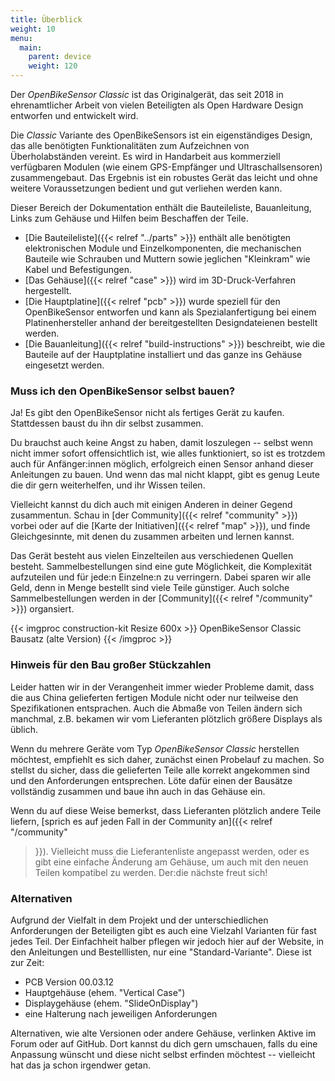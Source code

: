 ```yaml
---
title: Überblick
weight: 10
menu:
  main:
    parent: device
    weight: 120
---
```


Der *OpenBikeSensor Classic* ist das Originalgerät, das seit 2018 in
ehrenamtlicher Arbeit von vielen Beteiligten als Open Hardware Design entworfen
und entwickelt wird.

Die *Classic* Variante des OpenBikeSensors ist ein eigenständiges Design, das
alle benötigten Funktionalitäten zum Aufzeichnen von Überholabständen vereint.
Es wird in Handarbeit aus kommerziell verfügbaren Modulen (wie einem
GPS-Empfänger und Ultraschallsensoren) zusammengebaut. Das Ergebnis ist ein
robustes Gerät das leicht und ohne weitere Voraussetzungen bedient und gut
verliehen werden kann.

Dieser Bereich der Dokumentation enthält die Bauteileliste, Bauanleitung, Links
zum Gehäuse und Hilfen beim Beschaffen der Teile.

* [Die Bauteileliste]({{< relref "../parts" >}}) enthält alle benötigten elektronischen
  Module und Einzelkomponenten, die mechanischen Bauteile wie Schrauben
  und Muttern sowie jeglichen "Kleinkram" wie Kabel und Befestigungen.
* [Das Gehäuse]({{< relref "case" >}}) wird im 3D-Druck-Verfahren hergestellt.
* [Die Hauptplatine]({{< relref "pcb" >}}) wurde speziell für den
  OpenBikeSensor entworfen und kann als Spezialanfertigung bei einem
  Platinenhersteller anhand der bereitgestellten Designdateienen bestellt
  werden. 
* [Die Bauanleitung]({{< relref "build-instructions" >}}) beschreibt, wie die
  Bauteile auf der Hauptplatine installiert und das ganze ins Gehäuse
  eingesetzt werden.
 
### Muss ich den OpenBikeSensor selbst bauen?

Ja! Es gibt den OpenBikeSensor nicht als fertiges Gerät zu kaufen. Stattdessen
baust du ihn dir selbst zusammen.

Du brauchst auch keine Angst zu haben, damit loszulegen -- selbst wenn nicht
immer sofort offensichtlich ist, wie alles funktioniert, so ist es trotzdem
auch für Anfänger:innen möglich, erfolgreich einen Sensor anhand dieser
Anleitungen zu bauen. Und wenn das mal nicht klappt, gibt es genug Leute die
dir gern weiterhelfen, und ihr Wissen teilen. 

Vielleicht kannst du dich auch mit einigen Anderen in deiner Gegend
zusammentun. Schau in [der Community]({{< relref "community" >}}) vorbei oder
auf die [Karte der Initiativen]({{< relref "map" >}}), und finde
Gleichgesinnte, mit denen du zusammen arbeiten und lernen kannst.

Das Gerät besteht aus vielen Einzelteilen aus verschiedenen Quellen besteht.
Sammelbestellungen sind eine gute Möglichkeit, die Komplexität aufzuteilen und
für jede:n Einzelne:n zu verringern. Dabei sparen wir alle Geld, denn in Menge
bestellt sind viele Teile günstiger. Auch solche Sammelbestellungen werden in
der [Community]({{< relref "/community" >}}) organsiert.

{{< imgproc construction-kit Resize 600x >}}
OpenBikeSensor Classic Bausatz (alte Version)
{{< /imgproc >}}
 
### Hinweis für den Bau großer Stückzahlen

Leider hatten wir in der Verangenheit immer wieder Probleme damit, dass die aus
China gelieferten fertigen Module nicht oder nur teilweise den Spezifikationen
entsprachen. Auch die Abmaße von Teilen ändern sich manchmal, z.B. bekamen wir
vom Lieferanten plötzlich größere Displays als üblich. 

Wenn du mehrere Geräte vom Typ *OpenBikeSensor Classic* herstellen möchtest,
empfiehlt es sich daher, zunächst einen Probelauf zu machen. So stellst du
sicher, dass die gelieferten Teile alle korrekt angekommen sind und den
Anforderungen entsprechen. Löte dafür einen der Bausätze vollständig zusammen
und baue ihn auch in das Gehäuse ein.

Wenn du auf diese Weise bemerkst, dass Lieferanten plötzlich andere Teile
liefern, [sprich es auf jeden Fall in der Community an]({{< relref "/community"
>}}). Vielleicht muss die Lieferantenliste angepasst werden, oder es gibt eine
einfache Änderung am Gehäuse, um auch mit den neuen Teilen kompatibel zu
werden. Der:die nächste freut sich!


### Alternativen

Aufgrund der Vielfalt in dem Projekt und der unterschiedlichen Anforderungen
der Beteiligten gibt es auch eine Vielzahl Varianten für fast jedes Teil. Der
Einfachheit halber pflegen wir jedoch hier auf der Website, in den Anleitungen
und Bestelllisten, nur eine "Standard-Variante". Diese ist zur Zeit:

* PCB Version 00.03.12
* Hauptgehäuse (ehem. "Vertical Case")
* Displaygehäuse (ehem. "SlideOnDisplay")
* eine Halterung nach jeweiligen Anforderungen

Alternativen, wie alte Versionen oder andere Gehäuse, verlinken Aktive im Forum
oder auf GitHub. Dort kannst du dich gern umschauen, falls du eine Anpassung
wünscht und diese nicht selbst erfinden möchtest -- vielleicht hat das ja schon
irgendwer getan.
